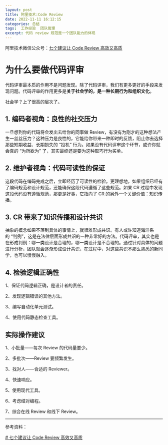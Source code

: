 ```yaml
---
layout: post
title: 阿里技术:Code Review
date: 2022-11-11 16:12:15
categories: 总结  
tags:  工作经验  团队管理 
excerpt: 代码 review 规范是一个团队能力的体现
---
```


阿里技术微信公众号：[七个建议让 Code Review 高效又高质](https://mp.weixin.qq.com/s/AejIOMNxsI_Ru5G0W8AeTg)


# 为什么要做代码评审

代码评审最本质的作用不是问题发现。除了代码评审，我们有更多更好的手段来发现问题。代码评审的作用更多是**关于社会学的，是一种长期行为和组织文化**。

社会学？上了很高的层次了。

## 1. 编码者视角：良性的社交压力


一旦想到你的代码将会发出去给你的同事做 Review，有没有为刚才的这种想法产生一丝丝压力？这种压力是良性的，它能给你带来一种即时的反馈，阻止你去选择那些短期收益、长期损失的 “投机” 行为。如果没有代码评审这个环节，或许你就会真的 “为所欲为” 了，其实最终还是要为这种取巧行为买单。


## 2. 维护者视角：代码可读性的保证

这段代码在编码完成之后，立即经历了可读性的检验。更理想地，如果组织已经有了编码规范和设计规范，还能确保这段代码遵循了这些规范。如果 CR 过程中发现这段代码没有遵循规范，那更是好事，它指向了 CR 的另外一个关键价值：知识传播。


## 3. CR 带来了知识传播和设计共识


抽象的概念如果不落到具体的事情上，就很难形成共识。有人或许知道海洋系的 “判例”，这是在法律层面形成共识的一种非常好的方法。代码评审，其实也是在形成判例：哪一类设计是合理的，哪一类设计是不合理的。通过针对具体的问题进行分析，团队就会逐渐形成设计共识，在过程中，对这些共识不那么熟悉的新同学，也可以慢慢融入。

## 4. 检验逻辑正确性

1、保证代码逻辑正确，是设计者的责任。

2、发现逻辑错误的其他方法。

3、编写自动化单元测试。

4、使用代码静态检查工具。

## 实际操作建议

1、小批量——每次 Review 的代码量要少。

2、多批次——Review 要频繁发生。

3、找对人——合适的 Reviewer。

4、快速响应。

5、使用现代工具。

6、考虑结对编程。

7、综合在线 Review 和线下 Review。

---
参考资料：

[# 七个建议让 Code Review 高效又高质](https://mp.weixin.qq.com/s/AejIOMNxsI_Ru5G0W8AeTg)
